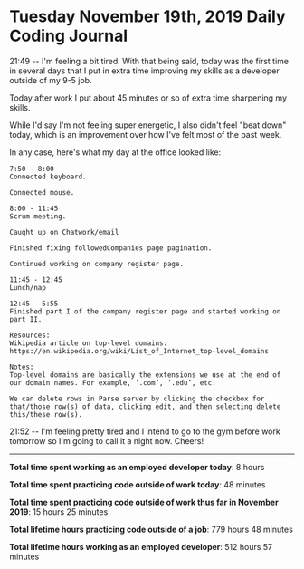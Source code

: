 # Tuesday November 19th, 2019 Daily Coding Journal

21:49 -- I'm feeling a bit tired. With that being said, today was the first time in several days that I put in extra time improving my skills as a developer outside of my 9-5 job.

Today after work I put about 45 minutes or so of extra time sharpening my skills.

While I'd say I'm not feeling super energetic, I also didn't feel "beat down" today, which is an improvement over how I've felt most of the past week.

In any case, here's what my day at the office looked like:
```
7:50 - 8:00
Connected keyboard.

Connected mouse.

8:00 - 11:45
Scrum meeting.

Caught up on Chatwork/email

Finished fixing followedCompanies page pagination.

Continued working on company register page.

11:45 - 12:45
Lunch/nap

12:45 - 5:55
Finished part I of the company register page and started working on part II.

Resources:
Wikipedia article on top-level domains: https://en.wikipedia.org/wiki/List_of_Internet_top-level_domains

Notes:
Top-level domains are basically the extensions we use at the end of our domain names. For example, ‘.com’, ‘.edu’, etc.

We can delete rows in Parse server by clicking the checkbox for that/those row(s) of data, clicking edit, and then selecting delete this/these row(s).
```
21:52 -- I'm feeling pretty tired and I intend to go to the gym before work tomorrow so I'm going to call it a night now. Cheers!
___
**Total time spent working as an employed developer today**: 8 hours

**Total time spent practicing code outside of work today**: 48 minutes

**Total time spent practicing code outside of work thus far in November 2019**: 15 hours 25 minutes

**Total lifetime hours practicing code outside of a job**: 779 hours 48 minutes

**Total lifetime hours working as an employed developer**: 512 hours 57 minutes